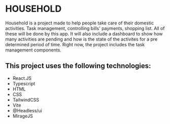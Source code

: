 <h1>HOUSEHOLD</h1>

<p>Household is a project made to help people take care of their domestic activities. Task management, controlling bills' payments, shopping list. All of these will be done by this app. It will also include a dashboard to show how many activities are pending and how is the state of the activites for a pre determined period of time.
Right now, the project includes the task management components.
</p>

<h2>This project uses the following technologies: </h3>
<ul>
  <li>React.JS</li>
  <li>Typescript</li>
  <li>HTML</li>
  <li>CSS</li>
  <li>TailwindCSS</li>
  <li>Vite</li>
  <li>@Headless/ui</li>
  <li>MirageJS</li>
</ul>
